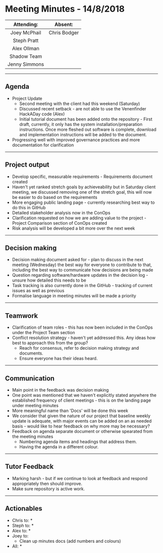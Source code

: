 # Meeting Minutes - 14/8/2018

| Attending: | Absent: |
| :---: | :---: |
| Joey McPhail | Chris Bodger |
| Steph Pratt | |
| Alex Ollman | |
| Shadow Team | |
| Jenny Simmons | |

---

## Agenda
* Project Update
  * Second meeting with the client had this weekend (Saturday)
  * Discussed recent setback - are not able to use the Venenfinder HackADay code (Alex)
  * Initial tutorial document has been added onto the repository - First draft, currently, it only has the system installation/preparation instructions. Once more fleshed out software is complete, download and implementation instructions will be added to the document.
* Progressing well with improved governance practices and more documentation for clarification

---

## Project output
* Develop specific, measurable requirements - Requirements document created
* Haven't yet ranked stretch goals by achieveability but in Saturday client meeting, we discussed removing one of the stretch goal, this will now be easier to do based on the requirements
* More engaging public landing page - currently researching best way to do this in GitHub
* Detailed stakeholder analysis now in the ConOps
* Clarification requested on how we are adding value to the project - Project Comparison section of ConOps created
* Risk analysis will be developed a bit more over the next week

---

## Decision making
* Decision making document asked for - plan to discuss in the next meeting (Wednesday) the best way for everyone to contribute to that, including the best way to communicate how decisions are being made
* Question regarding software/hardware updates in the decision log - unsure how detailed this needs to be 
* Task tracking is also currently done in the GitHub - tracking of current issues as well as previous
* Formalise language in meeting minutes will be made a priority

---
 
## Teamwork
* Clarification of team roles - this has now been included in the ConOps under the Project Team section
* Conflict resolution strategy - haven't yet addressed this. Any ideas how best to approach this from the group?
  * Reach for consensus, refer to decision making strategy and documents.
  * Ensure everyone has their ideas heard.

---

## Communication
* Main point in the feedback was decision making
* One point was mentioned that we haven't explicitly stated anywhere the established frequency of client meetings - this is on the landing page under meeting minutes
* More meaningful name than 'Docs' will be done this week
* We consider that given the nature of our project that baseline weekly update is adequate, with major events can be added on an as needed basis - would like to hear feedback on why more may be necessary?
* Feedback on agenda separate document or otherwise spearated from the meeting minutes
  * Numbering agenda items and headings that address them.
  * Having the agenda in a different colour.

---

## Tutor Feedback
* Marking harsh - but if we continue to look at feedback and respond appropriately then should improve.
* Make sure repository is active work.

---

## Actionables
* Chris to:
  * 
* Steph to:
  * 
* Alex to:
  * 
* Joey to:
  * Clean up minutes docs (add numbers and colours)
* All:
  * 
